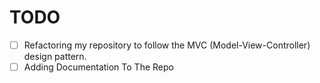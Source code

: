 # TODO

- [ ] Refactoring my repository to follow the MVC (Model-View-Controller) design pattern.
- [ ] Adding Documentation To The Repo
